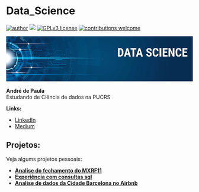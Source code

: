 # Data_Science
[![author](https://img.shields.io/badge/author-carlosfab-red.svg)](https://www.linkedin.com/in/carlosfab) [![](https://img.shields.io/badge/python-3.7+-blue.svg)](https://www.python.org/downloads/release/python-365/) [![GPLv3 license](https://img.shields.io/badge/License-GPLv3-blue.svg)](http://perso.crans.org/besson/LICENSE.html) [![contributions welcome](https://img.shields.io/badge/contributions-welcome-brightgreen.svg?style=flat)](https://github.com/carlosfab/data_science/issues)

<p align="center">
  <img src="banner.png" >
</p>

**André de Paula** <br>
Estudando de Ciência de dados na PUCRS

**Links:**
* [LinkedIn](https://www.linkedin.com/in/andredepaulapachecosantos)
* [Medium](https://www.medium.com)


## Projetos:
Veja algums projetos pessoais:

* [**Analise do fechamento do MXRF11**](Anlise_valor_fechamento_MXRF11_D+1.ipynb)
* [**Experiência com consultas sql**](https://github.com/andrepps22/SQL_Postgres/tree/main)
* [**Analise de dados da Cidade Barcelona no Airbnb**](Analisando_os_Dados_da_Cidade_de_Barcelona_no_Airbnb.ipynb)




